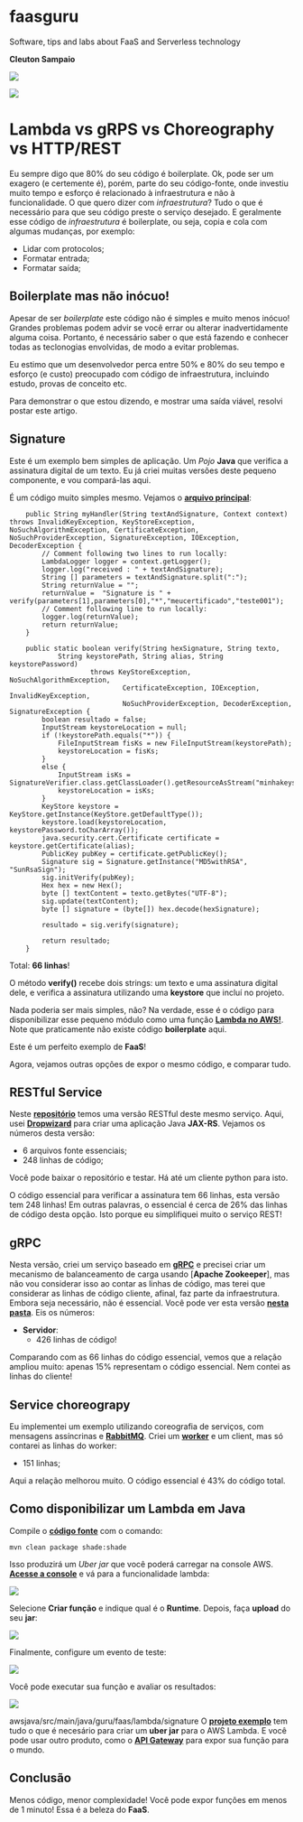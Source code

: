 # faasguru
Software, tips and labs about FaaS and Serverless technology

**Cleuton Sampaio** 

![](../../faasguru1.jpeg)

![](../../images/aws_java.png)

# Lambda vs gRPS vs Choreography vs HTTP/REST

Eu sempre digo que 80% do seu código é boilerplate. Ok, pode ser um exagero (e certemente é), porém, parte do seu código-fonte, onde investiu muito tempo e esforço é relacionado à infraestrutura e não à funcionalidade. O que quero dizer com *infraestrutura*? Tudo o que é necessário para que seu código preste o serviço desejado. E geralmente esse código de *infraestrutura* é boilerplate, ou seja, copia e cola com algumas mudanças, por exemplo: 

- Lidar com protocolos;
- Formatar entrada;
- Formatar saída;

## Boilerplate mas não inócuo!

Apesar de ser *boilerplate* este código não é simples e muito menos inócuo! Grandes problemas podem advir se você errar ou alterar inadvertidamente alguma coisa. Portanto, é necessário saber o que está fazendo e conhecer todas as teclonogias envolvidas, de modo a evitar problemas. 

Eu estimo que um desenvolvedor perca entre 50% e 80% do seu tempo e esforço (e custo) preocupado com código de infraestrutura, incluindo estudo, provas de conceito etc. 

Para demonstrar o que estou dizendo, e mostrar uma saída viável, resolvi postar este artigo.

## Signature

Este é um exemplo bem simples de aplicação. Um *Pojo* **Java** que verifica a assinatura digital de um texto. Eu já criei muitas versões deste pequeno componente, e vou compará-las aqui. 

É um código muito simples mesmo. Vejamos o [**arquivo principal**](https://github.com/cleuton/faasguru/tree/master/awsjava/src/main/java/guru/faas/lambda/signature/SignatureVerifier.java):

```
    public String myHandler(String textAndSignature, Context context) throws InvalidKeyException, KeyStoreException, NoSuchAlgorithmException, CertificateException, NoSuchProviderException, SignatureException, IOException, DecoderException {
    	// Comment following two lines to run locally:
        LambdaLogger logger = context.getLogger();
        logger.log("received : " + textAndSignature);
        String [] parameters = textAndSignature.split(":");
        String returnValue = "";
		returnValue =  "Signature is " + verify(parameters[1],parameters[0],"*","meucertificado","teste001");
		// Comment following line to run locally:
		logger.log(returnValue);
        return returnValue;
    }
    
	public static boolean verify(String hexSignature, String texto,
			String keystorePath, String alias, String keystorePassword) 
					throws KeyStoreException, NoSuchAlgorithmException, 
							CertificateException, IOException, InvalidKeyException, 
							NoSuchProviderException, DecoderException, SignatureException {
		boolean resultado = false;
		InputStream keystoreLocation = null;
		if (!keystorePath.equals("*")) {
			FileInputStream fisKs = new FileInputStream(keystorePath);
			keystoreLocation = fisKs;
		}
		else {
			InputStream isKs = SignatureVerifier.class.getClassLoader().getResourceAsStream("minhakeystore.jks");
			keystoreLocation = isKs;
		}
	    KeyStore keystore = KeyStore.getInstance(KeyStore.getDefaultType());
	    keystore.load(keystoreLocation, keystorePassword.toCharArray());
	    java.security.cert.Certificate certificate = keystore.getCertificate(alias);
	    PublicKey pubKey = certificate.getPublicKey();
		Signature sig = Signature.getInstance("MD5withRSA", "SunRsaSign"); 
		sig.initVerify(pubKey);
		Hex hex = new Hex();
		byte [] textContent = texto.getBytes("UTF-8");
	    sig.update(textContent);
		byte [] signature = (byte[]) hex.decode(hexSignature);
	    
		resultado = sig.verify(signature);
		
		return resultado;
	}
```

Total: **66 linhas**!

O método **verify()** recebe dois strings: um texto e uma assinatura digital dele, e verifica a assinatura utilizando uma **keystore** que incluí no projeto. 

Nada poderia ser mais simples, não? Na verdade, esse é o código para disponibilizar esse pequeno módulo como uma função [**Lambda no AWS!**](https://docs.aws.amazon.com/lambda/latest/dg/get-started-step4-optional.html). Note que praticamente não existe código **boilerplate** aqui. 

Este é um perfeito exemplo de **FaaS**!

Agora, vejamos outras opções de expor o mesmo código, e comparar tudo.

## RESTful Service

Neste [**repositório**](https://github.com/cleuton/servicechoreography/tree/master/javaApp/signature) temos uma versão RESTful deste mesmo serviço. Aqui, usei [**Dropwizard**](https://www.dropwizard.io/en/stable/) para criar uma aplicação Java **JAX-RS**. Vejamos os números desta versão: 

- 6 arquivos fonte essenciais;
- 248 linhas de código;

Você pode baixar o repositório e testar. Há até um cliente python para isto.

O código essencial para verificar a assinatura tem 66 linhas, esta versão tem 248 linhas! Em outras palavras, o essencial é cerca de 26% das linhas de código desta opção. Isto porque eu simplifiquei muito o serviço REST!

## gRPC

Nesta versão, criei um serviço baseado em [**gRPC**](https://grpc.io/) e precisei criar um mecanismo de balanceamento de carga usando [**Apache Zookeeper**], mas não vou considerar isso ao contar as linhas de código, mas terei que considerar as linhas de código cliente, afinal, faz parte da infraestrutura. Embora seja necessário, não é essencial. Você pode ver esta versão [**nesta pasta**](https://github.com/cleuton/servicechoreography/tree/master/javaApp/grpcserverjava/src/main/java/com/obomprogramador/grpc). Eis os números: 

- **Servidor**:
    - 426 linhas de código!

Comparando com as 66 linhas do código essencial, vemos que a relação ampliou muito: apenas 15% representam o código essencial. Nem contei as linhas do cliente!

## Service choreograpy

Eu implementei um exemplo utilizando coreografia de serviços, com mensagens assíncrinas e [**RabbitMQ**](https://www.rabbitmq.com/). Criei um [**worker**](https://github.com/cleuton/servicechoreography/tree/master/javaApp/choreography) e um client, mas só contarei as linhas do worker: 

- 151 linhas;

Aqui a relação melhorou muito. O código essencial é 43% do código total. 

## Como disponibilizar um Lambda em Java

Compile o [**código fonte**](https://github.com/cleuton/faasguru/tree/master/awsjava/src/main/java/guru/faas/lambda/signature) com o comando: 

```
mvn clean package shade:shade
```

Isso produzirá um *Uber jar* que você poderá carregar na console AWS. [**Acesse a console**](https://console.aws.amazon.com/lambda/home?region=us-east-1#/functions) e vá para a funcionalidade lambda: 

![](../../images/awslambdaconsole.png)

Selecione **Criar função** e indique qual é o **Runtime**. Depois, faça **upload** do seu **jar**: 

![](../../images/uploadzip.png)

Finalmente, configure um evento de teste: 

![](../../images/testevent.png)

Você pode executar sua função e avaliar os resultados: 

![](../../images/result.png)

awsjava/src/main/java/guru/faas/lambda/signature
O [**projeto exemplo**](https://github.com/cleuton/faasguru/tree/master/awsjava/src/main/java/guru/faas/lambda/signature) tem tudo o que é necesário para criar um **uber jar** para o AWS Lambda. E você pode usar outro produto, como o [**API Gateway**](https://aws.amazon.com/pt/api-gateway/) para expor sua função para o mundo.


## Conclusão

Menos código, menor complexidade! Você pode expor funções em menos de 1 minuto! Essa é a beleza do **FaaS**.

